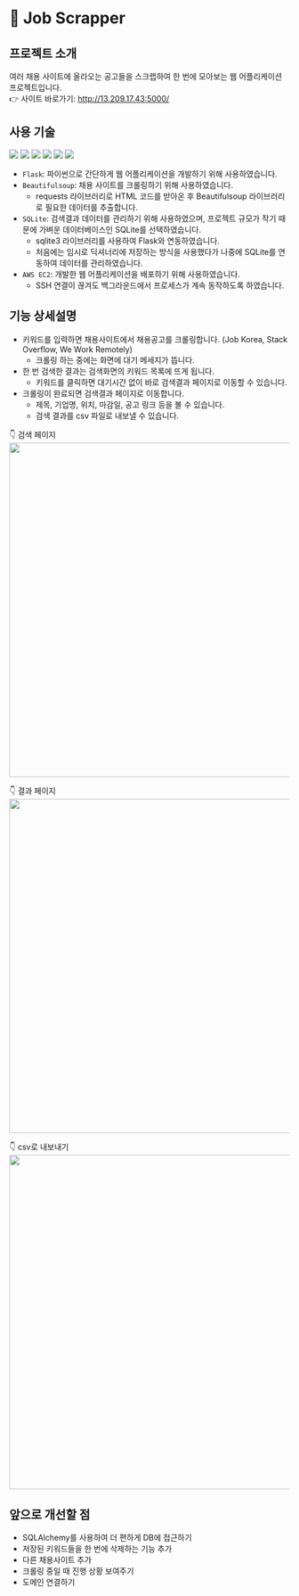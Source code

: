 # 💼 Job Scrapper

## 프로젝트 소개
여러 채용 사이트에 올라오는 공고들을 스크랩하여 한 번에 모아보는 웹 어플리케이션 프로젝트입니다.</br>
👉 사이트 바로가기: http://13.209.17.43:5000/

## 사용 기술
<section>
	<img src="https://img.shields.io/badge/HTML5-E34F26?logo=HTML5&logoColor=white"/>
	<img src="https://img.shields.io/badge/CSS3-1572B6?logo=CSS3&logoColor=white"/>
	<img src="https://img.shields.io/badge/JavaScript-F7DF1E?logo=JavaScript&logoColor=black"/>
	<img src="https://img.shields.io/badge/Flask-000000?logo=Flask&logoColor=white"/>
	<img src="https://img.shields.io/badge/SQLite-003B57?logo=SQLite&logoColor=white"/>
	<img src="https://img.shields.io/badge/Amazon%20AWS-232F3E?logo=Amazon%20AWS&logoColor=white"/>
</section>

* `Flask`: 파이썬으로 간단하게 웹 어플리케이션을 개발하기 위해 사용하였습니다.
* `Beautifulsoup`: 채용 사이트를 크롤링하기 위해 사용하였습니다.
    - requests 라이브러리로  HTML 코드를 받아온 후 Beautifulsoup 라이브러리로 필요한 데이터를 추출합니다.
* `SQLite`: 검색결과 데이터를 관리하기 위해 사용하였으며, 프로젝트 규모가 작기 때문에 가벼운 데이터베이스인 SQLite를 선택하였습니다.
    - sqlite3 라이브러리를 사용하여 Flask와 연동하였습니다.
    - 처음에는 임시로 딕셔너리에 저장하는 방식을 사용했다가 나중에 SQLite를 연동하여 데이터를 관리하였습니다.
* `AWS EC2`: 개발한 웹 어플리케이션을 배포하기 위해 사용하였습니다.
    - SSH 연결이 끊겨도 백그라운드에서 프로세스가 계속 동작하도록 하였습니다.

## 기능 상세설명
* 키워드를 입력하면 채용사이트에서 채용공고를 크롤링합니다. (Job Korea, Stack Overflow, We Work Remotely)
    - 크롤링 하는 중에는 화면에 대기 메세지가 뜹니다.
* 한 번 검색한 결과는 검색화면의 키워드 목록에 뜨게 됩니다.
    - 키워드를 클릭하면 대기시간 없이 바로 검색결과 페이지로 이동할 수 있습니다.
* 크롤링이 완료되면 검색결과 페이지로 이동합니다.
    - 제목, 기업명, 위치, 마감일, 공고 링크 등을 볼 수 있습니다.
    - 검색 결과를 csv 파일로 내보낼 수 있습니다.

👇 검색 페이지</br>
<img src="https://i.imgur.com/wE63UN2.jpg" width='600'/>

👇 결과 페이지</br>
<img src="https://i.imgur.com/n88dYGB.png" width='600'/>

👇 csv로 내보내기</br>
<img src="https://i.imgur.com/I90acqY.png" width='600'/>

## 앞으로 개선할 점
* SQLAlchemy를 사용하여 더 편하게 DB에 접근하기
* 저장된 키워드들을 한 번에 삭제하는 기능 추가
* 다른 채용사이트 추가
* 크롤링 중일 때 진행 상황 보여주기
* 도메인 연결하기
